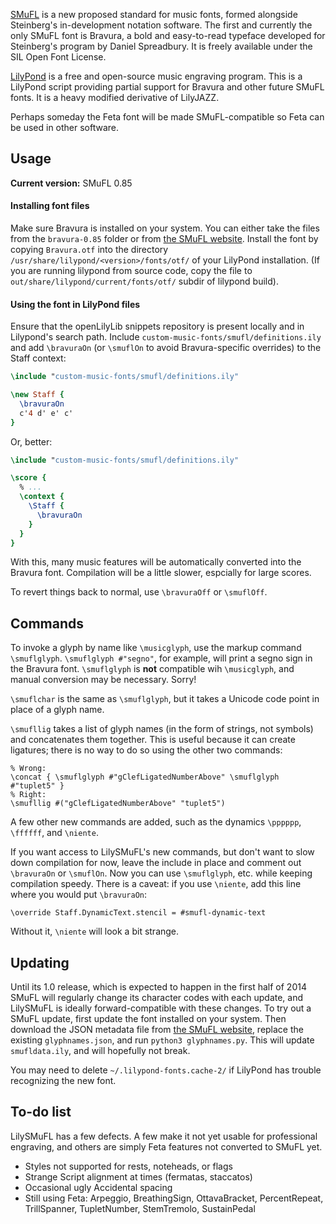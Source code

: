 [SMuFL](http://smufl.org/) is a new proposed standard for music fonts, formed alongside Steinberg's in-development notation software. The first and currently the only SMuFL font is Bravura, a bold and easy-to-read typeface developed for Steinberg's program by Daniel Spreadbury. It is freely available under the SIL Open Font License.

[LilyPond](http://lilypond.org/) is a free and open-source music engraving program. This is a LilyPond script providing partial support for Bravura and other future SMuFL fonts. It is a heavy modified derivative of LilyJAZZ.

Perhaps someday the Feta font will be made SMuFL-compatible so Feta can be used in other software.

## Usage ##

**Current version:** SMuFL 0.85

#### Installing font files ####

Make sure Bravura is installed on your system.  You can either take the files from the `bravura-0.85` folder or from
[the SMuFL website](http://www.smufl.org/fonts/).  Install the font by copying `Bravura.otf` into the directory `/usr/share/lilypond/<version>/fonts/otf/` of your LilyPond installation.  (If you are running lilypond
from source code, copy the file to `out/share/lilypond/current/fonts/otf/` subdir of lilypond build).


#### Using the font in LilyPond files ####

Ensure that the openLilyLib snippets repository is present locally and in Lilypond's search path.
Include `custom-music-fonts/smufl/definitions.ily` and add `\bravuraOn` (or `\smuflOn` to avoid Bravura-specific overrides) to the Staff context:

```lilypond
\include "custom-music-fonts/smufl/definitions.ily"

\new Staff {
  \bravuraOn
  c'4 d' e' c'
}
```

Or, better:

```lilypond
\include "custom-music-fonts/smufl/definitions.ily"

\score {
  % ...
  \context {
    \Staff {
      \bravuraOn
    }
  }
}
```

With this, many music features will be automatically converted into the Bravura font. Compilation will be a little slower, espcially for large scores.

To revert things back to normal, use `\bravuraOff` or `\smuflOff`.

## Commands ##

To invoke a glyph by name like `\musicglyph`, use the markup command `\smuflglyph`. `\smuflglyph #"segno"`, for example, will print a segno sign in the Bravura font. `\smuflglyph` is **not** compatible wih `\musicglyph`, and manual conversion may be necessary. Sorry!

`\smuflchar` is the same as `\smuflglyph`, but it takes a Unicode code point in place of a glyph name.

`\smufllig` takes a list of glyph names (in the form of strings, not symbols) and concatenates them together. This is useful because it can create ligatures; there is no way to do so using the other two commands:

    % Wrong:
    \concat { \smuflglyph #"gClefLigatedNumberAbove" \smuflglyph #"tuplet5" }
    % Right:
    \smufllig #("gClefLigatedNumberAbove" "tuplet5")

A few other new commands are added, such as the dynamics `\pppppp`, `\ffffff`, and `\niente`.

If you want access to LilySMuFL's new commands, but don't want to slow down compilation for now, leave the include in place and comment out `\bravuraOn` or `\smuflOn`. Now you can use `\smuflglyph`, etc. while keeping compilation speedy. There is a caveat: if you use `\niente`, add this line where you would put `\bravuraOn`:

    \override Staff.DynamicText.stencil = #smufl-dynamic-text

Without it, `\niente` will look a bit strange.

## Updating ##

Until its 1.0 release, which is expected to happen in the first half of 2014 SMuFL will regularly change its character codes with each update, and LilySMuFL is ideally forward-compatible with these changes. To try out a SMuFL update, first update the font installed on your system. Then download the JSON metadata file from [the SMuFL website](http://www.smufl.org/download/), replace the existing `glyphnames.json`, and run `python3 glyphnames.py`. This will update `smufldata.ily`, and will hopefully not break.

You may need to delete `~/.lilypond-fonts.cache-2/` if LilyPond has trouble recognizing the new font.

## To-do list ##

LilySMuFL has a few defects. A few make it not yet usable for professional engraving, and others are simply Feta features not converted to SMuFL yet.

 * Styles not supported for rests, noteheads, or flags
 * Strange Script alignment at times (fermatas, staccatos)
 * Occasional ugly Accidental spacing
 * Still using Feta: Arpeggio, BreathingSign, OttavaBracket, PercentRepeat, TrillSpanner, TupletNumber, StemTremolo, SustainPedal
